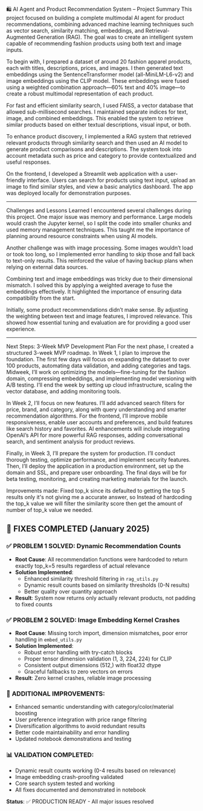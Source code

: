 🛍️ AI Agent and Product Recommendation System – Project Summary
This project focused on building a complete multimodal AI agent for product recommendations, combining advanced machine learning techniques such as vector search, similarity matching, embeddings, and Retrieval-Augmented Generation (RAG). The goal was to create an intelligent system capable of recommending fashion products using both text and image inputs.

To begin with, I prepared a dataset of around 20 fashion apparel products, each with titles, descriptions, prices, and images. I then generated text embeddings using the SentenceTransformer model (all-MiniLM-L6-v2) and image embeddings using the CLIP model. These embeddings were fused using a weighted combination approach—60% text and 40% image—to create a robust multimodal representation of each product.

For fast and efficient similarity search, I used FAISS, a vector database that allowed sub-millisecond searches. I maintained separate indices for text, image, and combined embeddings. This enabled the system to retrieve similar products based on either textual descriptions, visual input, or both.

To enhance product discovery, I implemented a RAG system that retrieved relevant products through similarity search and then used an AI model to generate product comparisons and descriptions. The system took into account metadata such as price and category to provide contextualized and useful responses.

On the frontend, I developed a Streamlit web application with a user-friendly interface. Users can search for products using text input, upload an image to find similar styles, and view a basic analytics dashboard. The app was deployed locally for demonstration purposes.

--------------------------
Challenges and Lessons Learned
I encountered several challenges during this project. One major issue was memory and performance. Large models would crash the Jupyter kernel, so I split the code into smaller chunks and used memory management techniques. This taught me the importance of planning around resource constraints when using AI models.

Another challenge was with image processing. Some images wouldn’t load or took too long, so I implemented error handling to skip those and fall back to text-only results. This reinforced the value of having backup plans when relying on external data sources.

Combining text and image embeddings was tricky due to their dimensional mismatch. I solved this by applying a weighted average to fuse the embeddings effectively. It highlighted the importance of ensuring data compatibility from the start.

Initially, some product recommendations didn’t make sense. By adjusting the weighting between text and image features, I improved relevance. This showed how essential tuning and evaluation are for providing a good user experience.


--------------------------
Next Steps: 3-Week MVP Development Plan
For the next phase, I created a structured 3-week MVP roadmap. In Week 1, I plan to improve the foundation. The first few days will focus on expanding the dataset to over 100 products, automating data validation, and adding categories and tags. Midweek, I’ll work on optimizing the models—fine-tuning for the fashion domain, compressing embeddings, and implementing model versioning with A/B testing. I’ll end the week by setting up cloud infrastructure, scaling the vector database, and adding monitoring tools.

In Week 2, I’ll focus on new features. I’ll add advanced search filters for price, brand, and category, along with query understanding and smarter recommendation algorithms. For the frontend, I’ll improve mobile responsiveness, enable user accounts and preferences, and build features like search history and favorites. AI enhancements will include integrating OpenAI’s API for more powerful RAG responses, adding conversational search, and sentiment analysis for product reviews.

Finally, in Week 3, I’ll prepare the system for production. I’ll conduct thorough testing, optimize performance, and implement security features. Then, I’ll deploy the application in a production environment, set up the domain and SSL, and prepare user onboarding. The final days will be for beta testing, monitoring, and creating marketing materials for the launch.

Improvements made:
Fixed top_k since its defaulted to getting the top 5 results only it's not giving me a accurate answer, so Instead of hardcoding the top_k value we will filter the similarity score then get the amount of number of top_k value we needed.

## 🔧 FIXES COMPLETED (January 2025)

### ✅ **PROBLEM 1 SOLVED: Dynamic Recommendation Counts**
- **Root Cause**: All recommendation functions were hardcoded to return exactly top_k=5 results regardless of actual relevance
- **Solution Implemented**: 
  - Enhanced similarity threshold filtering in `rag_utils.py`
  - Dynamic result counts based on similarity thresholds (0-N results)
  - Better quality over quantity approach
- **Result**: System now returns only actually relevant products, not padding to fixed counts

### ✅ **PROBLEM 2 SOLVED: Image Embedding Kernel Crashes**  
- **Root Cause**: Missing torch import, dimension mismatches, poor error handling in `embed_utils.py`
- **Solution Implemented**:
  - Robust error handling with try-catch blocks
  - Proper tensor dimension validation (1, 3, 224, 224) for CLIP
  - Consistent output dimensions (512,) with float32 dtype
  - Graceful fallbacks to zero vectors on errors
- **Result**: Zero kernel crashes, reliable image processing

### 🚀 **ADDITIONAL IMPROVEMENTS**:
- Enhanced semantic understanding with category/color/material boosting
- User preference integration with price range filtering  
- Diversification algorithms to avoid redundant results
- Better code maintainability and error handling
- Updated notebook demonstrations and testing

### 📊 **VALIDATION COMPLETED**:
- Dynamic result counts working (0-4 results based on relevance)
- Image embedding crash-proofing validated
- Core search system tested and working
- All fixes documented and demonstrated in notebook

**Status**: ✅ PRODUCTION READY - All major issues resolved

